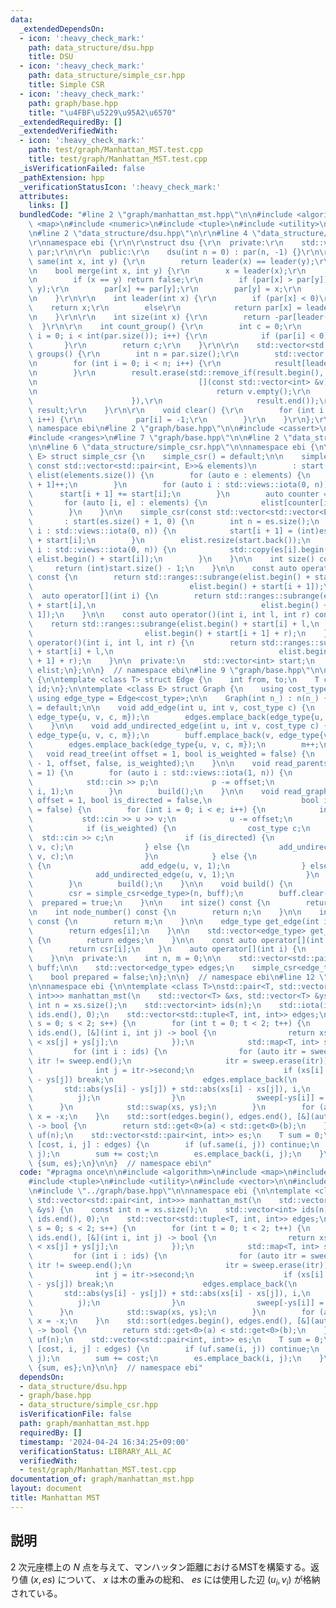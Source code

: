 ```yaml
---
data:
  _extendedDependsOn:
  - icon: ':heavy_check_mark:'
    path: data_structure/dsu.hpp
    title: DSU
  - icon: ':heavy_check_mark:'
    path: data_structure/simple_csr.hpp
    title: Simple CSR
  - icon: ':heavy_check_mark:'
    path: graph/base.hpp
    title: "\u4FBF\u5229\u95A2\u6570"
  _extendedRequiredBy: []
  _extendedVerifiedWith:
  - icon: ':heavy_check_mark:'
    path: test/graph/Manhattan_MST.test.cpp
    title: test/graph/Manhattan_MST.test.cpp
  _isVerificationFailed: false
  _pathExtension: hpp
  _verificationStatusIcon: ':heavy_check_mark:'
  attributes:
    links: []
  bundledCode: "#line 2 \"graph/manhattan_mst.hpp\"\n\n#include <algorithm>\n#include\
    \ <map>\n#include <numeric>\n#include <tuple>\n#include <utility>\n#include <vector>\n\
    \n#line 2 \"data_structure/dsu.hpp\"\n\r\n#line 4 \"data_structure/dsu.hpp\"\n\
    \r\nnamespace ebi {\r\n\r\nstruct dsu {\r\n  private:\r\n    std::vector<int>\
    \ par;\r\n\r\n  public:\r\n    dsu(int n = 0) : par(n, -1) {}\r\n\r\n    bool\
    \ same(int x, int y) {\r\n        return leader(x) == leader(y);\r\n    }\r\n\r\
    \n    bool merge(int x, int y) {\r\n        x = leader(x);\r\n        y = leader(y);\r\
    \n        if (x == y) return false;\r\n        if (par[x] > par[y]) std::swap(x,\
    \ y);\r\n        par[x] += par[y];\r\n        par[y] = x;\r\n        return true;\r\
    \n    }\r\n\r\n    int leader(int x) {\r\n        if (par[x] < 0)\r\n        \
    \    return x;\r\n        else\r\n            return par[x] = leader(par[x]);\r\
    \n    }\r\n\r\n    int size(int x) {\r\n        return -par[leader(x)];\r\n  \
    \  }\r\n\r\n    int count_group() {\r\n        int c = 0;\r\n        for (int\
    \ i = 0; i < int(par.size()); i++) {\r\n            if (par[i] < 0) c++;\r\n \
    \       }\r\n        return c;\r\n    }\r\n\r\n    std::vector<std::vector<int>>\
    \ groups() {\r\n        int n = par.size();\r\n        std::vector result(n, std::vector<int>());\r\
    \n        for (int i = 0; i < n; i++) {\r\n            result[leader(i)].emplace_back(i);\r\
    \n        }\r\n        result.erase(std::remove_if(result.begin(), result.end(),\r\
    \n                                    [](const std::vector<int> &v) -> bool {\r\
    \n                                        return v.empty();\r\n              \
    \                      }),\r\n                     result.end());\r\n        return\
    \ result;\r\n    }\r\n\r\n    void clear() {\r\n        for (int i = 0; i < int(par.size());\
    \ i++) {\r\n            par[i] = -1;\r\n        }\r\n    }\r\n};\r\n\r\n}  //\
    \ namespace ebi\n#line 2 \"graph/base.hpp\"\n\n#include <cassert>\n#include <iostream>\n\
    #include <ranges>\n#line 7 \"graph/base.hpp\"\n\n#line 2 \"data_structure/simple_csr.hpp\"\
    \n\n#line 6 \"data_structure/simple_csr.hpp\"\n\nnamespace ebi {\n\ntemplate <class\
    \ E> struct simple_csr {\n    simple_csr() = default;\n\n    simple_csr(int n,\
    \ const std::vector<std::pair<int, E>>& elements)\n        : start(n + 1, 0),\
    \ elist(elements.size()) {\n        for (auto e : elements) {\n            start[e.first\
    \ + 1]++;\n        }\n        for (auto i : std::views::iota(0, n)) {\n      \
    \      start[i + 1] += start[i];\n        }\n        auto counter = start;\n \
    \       for (auto [i, e] : elements) {\n            elist[counter[i]++] = e;\n\
    \        }\n    }\n\n    simple_csr(const std::vector<std::vector<E>>& es)\n \
    \       : start(es.size() + 1, 0) {\n        int n = es.size();\n        for (auto\
    \ i : std::views::iota(0, n)) {\n            start[i + 1] = (int)es[i].size()\
    \ + start[i];\n        }\n        elist.resize(start.back());\n        for (auto\
    \ i : std::views::iota(0, n)) {\n            std::copy(es[i].begin(), es[i].end(),\
    \ elist.begin() + start[i]);\n        }\n    }\n\n    int size() const {\n   \
    \     return (int)start.size() - 1;\n    }\n\n    const auto operator[](int i)\
    \ const {\n        return std::ranges::subrange(elist.begin() + start[i],\n  \
    \                                   elist.begin() + start[i + 1]);\n    }\n  \
    \  auto operator[](int i) {\n        return std::ranges::subrange(elist.begin()\
    \ + start[i],\n                                     elist.begin() + start[i +\
    \ 1]);\n    }\n\n    const auto operator()(int i, int l, int r) const {\n    \
    \    return std::ranges::subrange(elist.begin() + start[i] + l,\n            \
    \                         elist.begin() + start[i + 1] + r);\n    }\n    auto\
    \ operator()(int i, int l, int r) {\n        return std::ranges::subrange(elist.begin()\
    \ + start[i] + l,\n                                     elist.begin() + start[i\
    \ + 1] + r);\n    }\n\n  private:\n    std::vector<int> start;\n    std::vector<E>\
    \ elist;\n};\n\n}  // namespace ebi\n#line 9 \"graph/base.hpp\"\n\nnamespace ebi\
    \ {\n\ntemplate <class T> struct Edge {\n    int from, to;\n    T cost;\n    int\
    \ id;\n};\n\ntemplate <class E> struct Graph {\n    using cost_type = E;\n   \
    \ using edge_type = Edge<cost_type>;\n\n    Graph(int n_) : n(n_) {}\n\n    Graph()\
    \ = default;\n\n    void add_edge(int u, int v, cost_type c) {\n        buff.emplace_back(u,\
    \ edge_type{u, v, c, m});\n        edges.emplace_back(edge_type{u, v, c, m++});\n\
    \    }\n\n    void add_undirected_edge(int u, int v, cost_type c) {\n        buff.emplace_back(u,\
    \ edge_type{u, v, c, m});\n        buff.emplace_back(v, edge_type{v, u, c, m});\n\
    \        edges.emplace_back(edge_type{u, v, c, m});\n        m++;\n    }\n\n \
    \   void read_tree(int offset = 1, bool is_weighted = false) {\n        read_graph(n\
    \ - 1, offset, false, is_weighted);\n    }\n\n    void read_parents(int offset\
    \ = 1) {\n        for (auto i : std::views::iota(1, n)) {\n            int p;\n\
    \            std::cin >> p;\n            p -= offset;\n            add_undirected_edge(p,\
    \ i, 1);\n        }\n        build();\n    }\n\n    void read_graph(int e, int\
    \ offset = 1, bool is_directed = false,\n                    bool is_weighted\
    \ = false) {\n        for (int i = 0; i < e; i++) {\n            int u, v;\n \
    \           std::cin >> u >> v;\n            u -= offset;\n            v -= offset;\n\
    \            if (is_weighted) {\n                cost_type c;\n              \
    \  std::cin >> c;\n                if (is_directed) {\n                    add_edge(u,\
    \ v, c);\n                } else {\n                    add_undirected_edge(u,\
    \ v, c);\n                }\n            } else {\n                if (is_directed)\
    \ {\n                    add_edge(u, v, 1);\n                } else {\n      \
    \              add_undirected_edge(u, v, 1);\n                }\n            }\n\
    \        }\n        build();\n    }\n\n    void build() {\n        assert(!prepared);\n\
    \        csr = simple_csr<edge_type>(n, buff);\n        buff.clear();\n      \
    \  prepared = true;\n    }\n\n    int size() const {\n        return n;\n    }\n\
    \n    int node_number() const {\n        return n;\n    }\n\n    int edge_number()\
    \ const {\n        return m;\n    }\n\n    edge_type get_edge(int i) const {\n\
    \        return edges[i];\n    }\n\n    std::vector<edge_type> get_edges() const\
    \ {\n        return edges;\n    }\n\n    const auto operator[](int i) const {\n\
    \        return csr[i];\n    }\n    auto operator[](int i) {\n        return csr[i];\n\
    \    }\n\n  private:\n    int n, m = 0;\n\n    std::vector<std::pair<int,edge_type>>\
    \ buff;\n\n    std::vector<edge_type> edges;\n    simple_csr<edge_type> csr;\n\
    \    bool prepared = false;\n};\n\n}  // namespace ebi\n#line 12 \"graph/manhattan_mst.hpp\"\
    \n\nnamespace ebi {\n\ntemplate <class T>\nstd::pair<T, std::vector<std::pair<int,\
    \ int>>> manhattan_mst(\n    std::vector<T> &xs, std::vector<T> &ys) {\n    const\
    \ int n = xs.size();\n    std::vector<int> ids(n);\n    std::iota(ids.begin(),\
    \ ids.end(), 0);\n    std::vector<std::tuple<T, int, int>> edges;\n    for (int\
    \ s = 0; s < 2; s++) {\n        for (int t = 0; t < 2; t++) {\n            std::sort(ids.begin(),\
    \ ids.end(), [&](int i, int j) -> bool {\n                return xs[i] + ys[i]\
    \ < xs[j] + ys[j];\n            });\n            std::map<T, int> sweep;\n   \
    \         for (int i : ids) {\n                for (auto itr = sweep.lower_bound(-ys[i]);\
    \ itr != sweep.end();\n                     itr = sweep.erase(itr)) {\n      \
    \              int j = itr->second;\n                    if (xs[i] - xs[j] < ys[i]\
    \ - ys[j]) break;\n                    edges.emplace_back(\n                 \
    \       std::abs(ys[i] - ys[j]) + std::abs(xs[i] - xs[j]), i,\n              \
    \          j);\n                }\n                sweep[-ys[i]] = i;\n      \
    \      }\n            std::swap(xs, ys);\n        }\n        for (auto &x : xs)\
    \ x = -x;\n    }\n    std::sort(edges.begin(), edges.end(), [&](auto a, auto b)\
    \ -> bool {\n        return std::get<0>(a) < std::get<0>(b);\n    });\n    dsu\
    \ uf(n);\n    std::vector<std::pair<int, int>> es;\n    T sum = 0;\n    for (auto\
    \ [cost, i, j] : edges) {\n        if (uf.same(i, j)) continue;\n        uf.merge(i,\
    \ j);\n        sum += cost;\n        es.emplace_back(i, j);\n    }\n    return\
    \ {sum, es};\n}\n\n}  // namespace ebi\n"
  code: "#pragma once\n\n#include <algorithm>\n#include <map>\n#include <numeric>\n\
    #include <tuple>\n#include <utility>\n#include <vector>\n\n#include \"../data_structure/dsu.hpp\"\
    \n#include \"../graph/base.hpp\"\n\nnamespace ebi {\n\ntemplate <class T>\nstd::pair<T,\
    \ std::vector<std::pair<int, int>>> manhattan_mst(\n    std::vector<T> &xs, std::vector<T>\
    \ &ys) {\n    const int n = xs.size();\n    std::vector<int> ids(n);\n    std::iota(ids.begin(),\
    \ ids.end(), 0);\n    std::vector<std::tuple<T, int, int>> edges;\n    for (int\
    \ s = 0; s < 2; s++) {\n        for (int t = 0; t < 2; t++) {\n            std::sort(ids.begin(),\
    \ ids.end(), [&](int i, int j) -> bool {\n                return xs[i] + ys[i]\
    \ < xs[j] + ys[j];\n            });\n            std::map<T, int> sweep;\n   \
    \         for (int i : ids) {\n                for (auto itr = sweep.lower_bound(-ys[i]);\
    \ itr != sweep.end();\n                     itr = sweep.erase(itr)) {\n      \
    \              int j = itr->second;\n                    if (xs[i] - xs[j] < ys[i]\
    \ - ys[j]) break;\n                    edges.emplace_back(\n                 \
    \       std::abs(ys[i] - ys[j]) + std::abs(xs[i] - xs[j]), i,\n              \
    \          j);\n                }\n                sweep[-ys[i]] = i;\n      \
    \      }\n            std::swap(xs, ys);\n        }\n        for (auto &x : xs)\
    \ x = -x;\n    }\n    std::sort(edges.begin(), edges.end(), [&](auto a, auto b)\
    \ -> bool {\n        return std::get<0>(a) < std::get<0>(b);\n    });\n    dsu\
    \ uf(n);\n    std::vector<std::pair<int, int>> es;\n    T sum = 0;\n    for (auto\
    \ [cost, i, j] : edges) {\n        if (uf.same(i, j)) continue;\n        uf.merge(i,\
    \ j);\n        sum += cost;\n        es.emplace_back(i, j);\n    }\n    return\
    \ {sum, es};\n}\n\n}  // namespace ebi"
  dependsOn:
  - data_structure/dsu.hpp
  - graph/base.hpp
  - data_structure/simple_csr.hpp
  isVerificationFile: false
  path: graph/manhattan_mst.hpp
  requiredBy: []
  timestamp: '2024-04-24 16:34:25+09:00'
  verificationStatus: LIBRARY_ALL_AC
  verifiedWith:
  - test/graph/Manhattan_MST.test.cpp
documentation_of: graph/manhattan_mst.hpp
layout: document
title: Manhattan MST
---
```


## 説明

 $2$ 次元座標上の $N$ 点を与えて、マンハッタン距離におけるMSTを構築する。返り値 $(x, es)$ について、 $x$ は木の重みの総和、 $es$ には使用した辺 $(u_i, v_i)$ が格納されている。